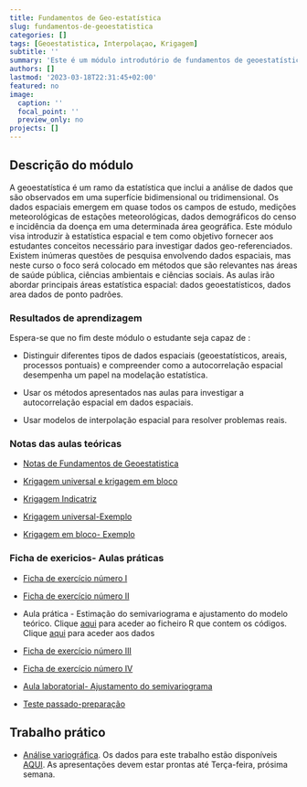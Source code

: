 ```yaml
---
title: Fundamentos de Geo-estatística
slug: fundamentos-de-geoestatistica
categories: []
tags: [Geoestatistica, Interpolaçao, Krigagem]
subtitle: ''
summary: 'Este é um módulo introdutório de fundamentos de geoestatística para estudantes de licenciatura em Estatística'
authors: []
lastmod: '2023-03-18T22:31:45+02:00'
featured: no
image:
  caption: ''
  focal_point: ''
  preview_only: no
projects: []
---
```


## Descrição do módulo

A geoestatística é um ramo da estatística que inclui a análise de dados que são observados em uma superfície bidimensional ou tridimensional. Os dados espaciais emergem em quase todos os campos de estudo, medições meteorológicas de estações meteorológicas, dados demográficos do censo e incidência da doença em uma determinada área geográfica. Este módulo visa introduzir à estatística espacial e tem como objetivo fornecer aos estudantes conceitos  necessário para investigar dados  geo-referenciados. Existem inúmeras questões de pesquisa envolvendo dados espaciais, mas neste curso o foco será colocado em métodos que são relevantes nas áreas de saúde pública, ciências ambientais e ciências sociais. As aulas irão abordar principais áreas estatística espacial: dados geoestatísticos, dados area dados de ponto padrões.


### Resultados de aprendizagem

Espera-se que no fim deste módulo o estudante seja capaz de :

- Distinguir diferentes tipos de dados espaciais (geoestatísticos, areais, processos pontuais) e compreender como a autocorrelação espacial desempenha um papel na modelação estatística.

- Usar os métodos apresentados nas aulas para investigar a autocorrelação espacial em dados espaciais.

- Usar modelos de interpolação espacial para resolver problemas reais. 


### Notas das aulas teóricas

- [Notas de Fundamentos de Geoestatistica](FG2019.pdf)

- [Krigagem universal e krigagem em bloco](Krigagem_Universal.pdf)

- [Krigagem Indicatriz](Krigagem_Indicatriz.pdf)

- [Krigagem universal-Exemplo](Krigagem_Universal_Exemplo.pdf)

- [Krigagem em bloco- Exemplo](Exemplo_Krigagem_Bloco.pdf)



### Ficha de exericios- Aulas práticas

- [Ficha de exercício número I](Ficha1.pdf)

- [Ficha de exercício número II](Exercicios_FG.pdf)

- Aula prática - Estimação do semivariograma e ajustamento do modelo teórico. Clique [aqui](Variograma.R) para aceder ao ficheiro R que contem os códigos. Clique [aqui](ph_data.txt) para aceder aos dados

- [Ficha de exercício número III](Krigagem_exercicios.pdf)

- [Ficha de exercício número IV](Krigagem_pratica.pdf)

- [Aula laboratorial- Ajustamento do semivariograma](AULA_PRATICA_LAB_FG.R)

- [Teste passado-preparação](Teste2.pdf)


## Trabalho prático

- [Análise variográfica](Trabalho_pratico_2025.pdf). Os dados para este trabalho estão disponíveis [AQUI](Dados_Variogram.pdf). As apresentações devem estar prontas até Terça-feira, prósima semana. 
  

  









